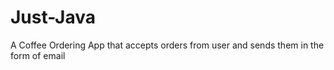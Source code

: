 # Just-Java
A Coffee Ordering App that  accepts orders from user and sends them in the form of email
